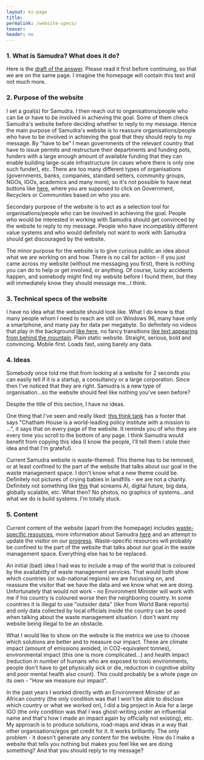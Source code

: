 ```yaml
---
layout: kz-page
title: 
permalink: /website-specs/
teaser:
header: no
---
```


### 1. What is Samudra? What does it do? 

Here is the [draft of the answer](https://samudra.world/test/). 
Please read it first before continuing, so that we are on the same page. 
I imagine the homepage will contain this text and not much more. 



### 2. Purpose of the website

I set a goal(s) for Samudra. 
I then reach out to organisations/people who can be or have to be involved in achieving the goal. 
Some of them check Samudra's website before deciding whether to reply to my message.
Hence the main purpose of Samudra's website is to reassure organisations/people who have to be involved in achieving the goal that they should reply to my message. 
By "have to be" I mean governments of the relevant country that have to issue permits and restructure their departments and funding pots, funders with a large enough amount of available funding that they can enable building large-scale infrastructure (in cases where there is only one such funder), etc. 
There are too many different types of organisations (governments, banks, companies, standard setters, community groups, NGOs, IGOs, academics and many more), so it's not possible to have neat buttons like [here](https://www.ministryofwaste.co/), where you are supposed to click on Government, Recyclers or Communities based on who you are.

Secondary purpose of the website is to act as a selection tool for organisations/people who can be involved in achieving the goal. 
People who would be interested in working with Samudra should get convinced by the website to reply to my message. 
People who have incompatibly different value systems and who would definitely not want to work with Samudra should get discouraged by the website. 

The minor purpose for the website is to give curious public an idea about what we are working on and how.
There is no call for action - if you just came across my website (without me messaging you first), there is nothing you can do to help or get involved, or anything. 
Of course, lucky accidents happen, and somebody might find my website before I found them, but they will immediately know they should message me...I think.



### 3. Technical specs of the website

I have no idea what the website should look like. 
What I do know is that many people whom I need to reach are still on Windows 96, many have only a smartphone, and many pay for data per megabyte.
So definitely no videos that play in the background [like here](https://www.khepra.io/), no fancy transitions [like text appearing from behind the mountain](https://www.unrulycap.com/).
Plain static website. 
Straight, serious, bold and convincing. 
Mobile first. 
Loads fast, using barely any data.



### 4. Ideas

Somebody once told me that from looking at a website for 2 seconds you can easily tell if it is a startup, a consultancy or a large corporation. 
Since then I've noticed that they are right. 
Samudra is a new type of organisation...so the website should feel like nothing you've seen before?

Despite the title of this section, I have no ideas.

One thing that I've seen and really liked: [this think tank](https://www.chathamhouse.org/) has a footer that says "Chatham House is a world-leading policy institute with a mission to ...", it says that on every page of the website. It reminds you of who they are every time you scroll to the bottom of any page. I think Samudra would benefit from copying this idea (I know the people, I'll tell them I stole their idea and that I'm grateful).

Current Samudra website is waste-themed. 
This theme has to be removed, or at least confined to the part of the website that talks about our goal in the waste management space. 
I don't know what a new theme could be.
Definitely not pictures of crying babies in landfills - we are not a charity. 
Definitely not something like [this](https://stock.adobe.com/uk/search?k=%22network+background%22) that screams AI, digital future, big data, globally scalable, etc.
What then? 
No photos, no graphics of systems...and what we do is build systems.
I'm totally stuck.


### 5. Content

Current content of the website (apart from the homepage) includes [waste-specific resources](https://samudra.world/resources/), more information about Samudra [here](https://samudra.world/about/) and an attempt to update the visitor on our [progress](https://samudra.world/our-work/). 
Waste-specific resources will probably be confined to the part of the website that talks about our goal in the waste management space. 
Everything else has to be replaced. 

An initial (bad) idea I had was to include a map of the world that is coloured by the availability of waste management services. 
That would both show which countries (or sub-national regions) we are focussing on, and reassure the visitor that we have the data and we know what we are doing. 
Unfortunately that would not work - no Environment Minister will work with me if his country is coloured worse then the neighboring country. 
In some countries it is illegal to use "outsider data" (like from World Bank reports) and only data collected by local officials inside the country can be used when talking about the waste management situation. 
I don't want my website being illegal to be an obstacle. 

What I would like to show on the website is the metrics we use to choose which solutions are better and to measure our impact. 
These are climate impact (amount of emissions avoided, in CO2-equivalent tonnes), environmental impact (this one is more complicated...) and health impact (reduction in number of humans who are exposed to toxic environments, people don't have to get physically sick or die, reduction in cognitive ability and poor mental health also count).
This could probably be a whole page on its own - "How we measure our impact".

In the past years I worked directly with an Environment Minister of an African country (the only condition was that I won't be able to disclose which country or what we worked on), I did a big project in Asia for a large IGO (the only condition was that I was ghost-writing under an influential name and that's how I made an impact again by officially not existing), etc.
My approach is to produce solutions, road-maps and ideas in a way that other organisations/egos get credit for it. 
It works brilliantly. 
The only problem - it doesn't generate any content for the website. 
How do I make a website that tells you nothing but makes you feel like we are doing something?
And that you should reply to my message?

